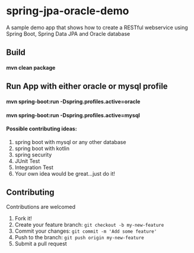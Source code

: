 # spring-jpa-oracle-demo
A sample demo app that shows how to create a RESTful webservice using Spring Boot, Spring Data JPA and Oracle database

## Build
#### mvn clean package

## Run App with either oracle or mysql profile
#### mvn spring-boot:run -Dspring.profiles.active=oracle 
#### mvn spring-boot:run -Dspring.profiles.active=mysql 




#### Possible contributing ideas:
1. spring boot with mysql or any other database
2. spring boot with kotlin
3. spring security
4. JUnit Test
5. Integration Test
6. Your own idea would be great...just do it!


## Contributing
 Contributions are welcomed
1. Fork it!
2. Create your feature branch: `git checkout -b my-new-feature`
3. Commit your changes: `git commit -m 'Add some feature'`
4. Push to the branch: `git push origin my-new-feature`
5. Submit a pull request
